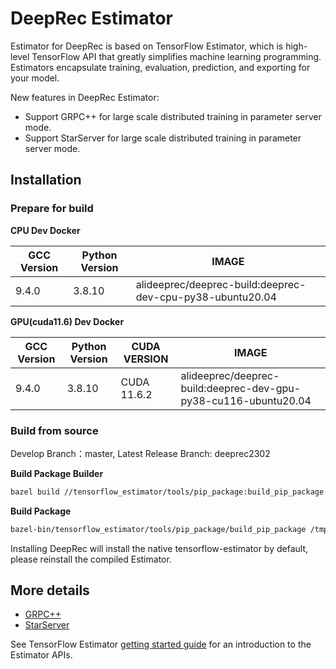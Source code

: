 # DeepRec Estimator

Estimator for DeepRec is based on TensorFlow Estimator, which is high-level TensorFlow API that greatly simplifies machine learning programming.
Estimators encapsulate training, evaluation, prediction, and exporting for your model.

New features in DeepRec Estimator:
-   Support GRPC++ for large scale distributed training in parameter server mode.
-   Support StarServer for large scale distributed training in parameter server mode.

## Installation

### Prepare for build

**CPU Dev Docker**

| GCC Version | Python Version |                           IMAGE                           |
| ----------- | -------------- | --------------------------------------------------------- |
|   9.4.0     |    3.8.10      | alideeprec/deeprec-build:deeprec-dev-cpu-py38-ubuntu20.04 |

**GPU(cuda11.6) Dev Docker**

| GCC Version | Python Version | CUDA VERSION |                           IMAGE                                 |
| ----------- | -------------- | ------------ | --------------------------------------------------------------- |
|    9.4.0    |    3.8.10      | CUDA 11.6.2  | alideeprec/deeprec-build:deeprec-dev-gpu-py38-cu116-ubuntu20.04 |

### Build from source

Develop Branch：master, Latest Release Branch: deeprec2302

**Build Package Builder**

```bash
bazel build //tensorflow_estimator/tools/pip_package:build_pip_package
```

**Build Package**

```bash
bazel-bin/tensorflow_estimator/tools/pip_package/build_pip_package /tmp/estimator_whl
```

Installing DeepRec will install the native tensorflow-estimator by default, please reinstall the compiled Estimator.

## More details

* [GRPC++](https://github.com/DeepRec-AI/DeepRec/blob/main/docs/docs_en/GRPC%2B%2B.md)
* [StarServer](https://github.com/DeepRec-AI/DeepRec/blob/main/docs/docs_en/StarServer.md)

See TensorFlow Estimator [getting started guide](https://www.tensorflow.org/guide/estimators) for an introduction to the Estimator APIs.

